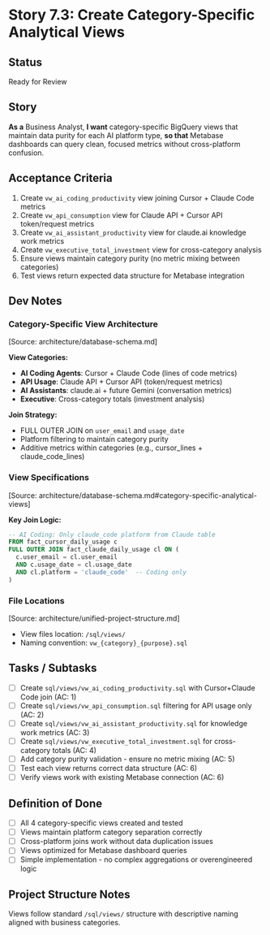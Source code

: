 # Story 7.3: Create Category-Specific Analytical Views

## Status
Ready for Review

## Story
**As a** Business Analyst,
**I want** category-specific BigQuery views that maintain data purity for each AI platform type,
**so that** Metabase dashboards can query clean, focused metrics without cross-platform confusion.

## Acceptance Criteria
1. Create `vw_ai_coding_productivity` view joining Cursor + Claude Code metrics
2. Create `vw_api_consumption` view for Claude API + Cursor API token/request metrics
3. Create `vw_ai_assistant_productivity` view for claude.ai knowledge work metrics
4. Create `vw_executive_total_investment` view for cross-category analysis
5. Ensure views maintain category purity (no metric mixing between categories)
6. Test views return expected data structure for Metabase integration

## Dev Notes

### **Category-Specific View Architecture**
[Source: architecture/database-schema.md]

**View Categories:**
- **AI Coding Agents**: Cursor + Claude Code (lines of code metrics)
- **API Usage**: Claude API + Cursor API (token/request metrics)
- **AI Assistants**: claude.ai + future Gemini (conversation metrics)
- **Executive**: Cross-category totals (investment analysis)

**Join Strategy:**
- FULL OUTER JOIN on `user_email` and `usage_date`
- Platform filtering to maintain category purity
- Additive metrics within categories (e.g., cursor_lines + claude_code_lines)

### **View Specifications**
[Source: architecture/database-schema.md#category-specific-analytical-views]

**Key Join Logic:**
```sql
-- AI Coding: Only claude_code platform from Claude table
FROM fact_cursor_daily_usage c
FULL OUTER JOIN fact_claude_daily_usage cl ON (
  c.user_email = cl.user_email
  AND c.usage_date = cl.usage_date
  AND cl.platform = 'claude_code'  -- Coding only
)
```

### **File Locations**
[Source: architecture/unified-project-structure.md]
- View files location: `/sql/views/`
- Naming convention: `vw_{category}_{purpose}.sql`

## Tasks / Subtasks

- [ ] Create `sql/views/vw_ai_coding_productivity.sql` with Cursor+Claude Code join (AC: 1)
- [ ] Create `sql/views/vw_api_consumption.sql` filtering for API usage only (AC: 2)
- [ ] Create `sql/views/vw_ai_assistant_productivity.sql` for knowledge work metrics (AC: 3)
- [ ] Create `sql/views/vw_executive_total_investment.sql` for cross-category totals (AC: 4)
- [ ] Add category purity validation - ensure no metric mixing (AC: 5)
- [ ] Test each view returns correct data structure (AC: 6)
- [ ] Verify views work with existing Metabase connection (AC: 6)

## Definition of Done
- [ ] All 4 category-specific views created and tested
- [ ] Views maintain platform category separation correctly
- [ ] Cross-platform joins work without data duplication issues
- [ ] Views optimized for Metabase dashboard queries
- [ ] Simple implementation - no complex aggregations or overengineered logic

## Project Structure Notes
Views follow standard `/sql/views/` structure with descriptive naming aligned with business categories.